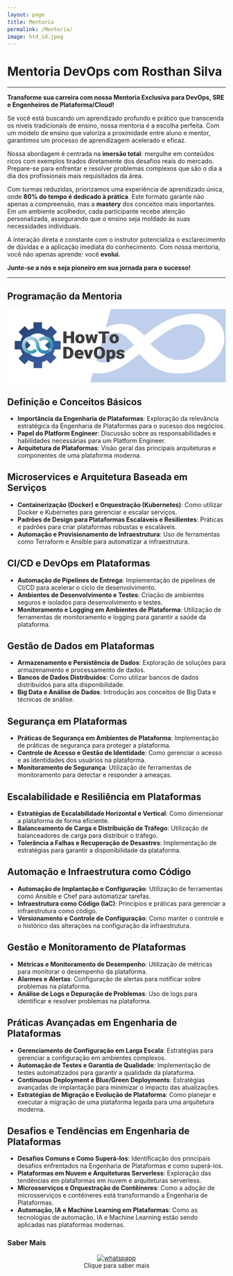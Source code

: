 ```yaml
---
layout: page
title: Mentoria
permalink: /Mentoria/
image: htd_id.jpeg
---
```



# Mentoria DevOps com Rosthan Silva

<!-- Esta Mentoria se destina a quem realmente deseja aprender independente de Nível ou Senioridade.
Unimos a proximodade dos alunos com o mestre para maximizar o ganho e absorção do conhecimento. 

O foco é ter uma imersão nos conteúdos com exemplos reais do dia a dia sempre simulando problemas e tarefas que certamente um DevOps, SRE ou Engenheiro de Plataforma ou Cloud enfrentaria em seu dia a dia.

A prática da aula com turmas reduzidas prioriza o aprendizado prático, com 80% do tempo dedicado a atividades que garantem a fixação dos conceitos. Nesse ambiente intimista, cada aluno recebe atenção individualizada, permitindo uma abordagem mais personalizada e adaptada às necessidades específicas de cada um. A interação próxima com o instrutor facilita o esclarecimento de dúvidas e a aplicação imediata dos conhecimentos adquiridos, tornando a aprendizagem mais eficaz e significativa. -->

---

**Transforme sua carreira com nossa Mentoria Exclusiva para DevOps, SRE e Engenheiros de Plataforma/Cloud!**

Se você está buscando um aprendizado profundo e prático que transcenda os níveis tradicionais de ensino, nossa mentoria é a escolha perfeita. Com um modelo de ensino que valoriza a proximidade entre aluno e mentor, garantimos um processo de aprendizagem acelerado e eficaz.

Nossa abordagem é centrada na **imersão total**: mergulhe em conteúdos ricos com exemplos tirados diretamente dos desafios reais do mercado. Prepare-se para enfrentar e resolver problemas complexos que são o dia a dia dos profissionais mais requisitados da área.

Com turmas reduzidas, priorizamos uma experiência de aprendizado única, onde **80% do tempo é dedicado à prática**. Este formato garante não apenas a compreensão, mas a **mastery** dos conceitos mais importantes. Em um ambiente acolhedor, cada participante recebe atenção personalizada, assegurando que o ensino seja moldado às suas necessidades individuais.

A interação direta e constante com o instrutor potencializa o esclarecimento de dúvidas e a aplicação imediata do conhecimento. Com nossa mentoria, você não apenas aprende: você **evolui**.

**Junte-se a nós e seja pioneiro em sua jornada para o sucesso!**

---

## Programação da Mentoria

![Mentoria how To DevOps](/images/logo2.png)

## Definição e Conceitos Básicos

- **Importância da Engenharia de Plataformas**: Exploração da relevância estratégica da Engenharia de Plataformas para o sucesso dos negócios.
- **Papel do Platform Engineer**: Discussão sobre as responsabilidades e habilidades necessárias para um Platform Engineer.
- **Arquitetura de Plataformas**: Visão geral das principais arquiteturas e componentes de uma plataforma moderna.

## Microservices e Arquitetura Baseada em Serviços

- **Containerização (Docker) e Orquestração (Kubernetes)**: Como utilizar Docker e Kubernetes para gerenciar e escalar serviços.
- **Padrões de Design para Plataformas Escaláveis e Resilientes**: Práticas e padrões para criar plataformas robustas e escaláveis.
- **Automação e Provisionamento de Infraestrutura**: Uso de ferramentas como Terraform e Ansible para automatizar a infraestrutura.

## CI/CD e DevOps em Plataformas

- **Automação de Pipelines de Entrega**: Implementação de pipelines de CI/CD para acelerar o ciclo de desenvolvimento.
- **Ambientes de Desenvolvimento e Testes**: Criação de ambientes seguros e isolados para desenvolvimento e testes.
- **Monitoramento e Logging em Ambientes de Plataforma**: Utilização de ferramentas de monitoramento e logging para garantir a saúde da plataforma.

## Gestão de Dados em Plataformas

- **Armazenamento e Persistência de Dados**: Exploração de soluções para armazenamento e processamento de dados.
- **Bancos de Dados Distribuídos**: Como utilizar bancos de dados distribuídos para alta disponibilidade.
- **Big Data e Análise de Dados**: Introdução aos conceitos de Big Data e técnicas de análise.

## Segurança em Plataformas

- **Práticas de Segurança em Ambientes de Plataforma**: Implementação de práticas de segurança para proteger a plataforma.
- **Controle de Acesso e Gestão de Identidade**: Como gerenciar o acesso e as identidades dos usuários na plataforma.
- **Monitoramento de Segurança**: Utilização de ferramentas de monitoramento para detectar e responder a ameaças.

## Escalabilidade e Resiliência em Plataformas

- **Estratégias de Escalabilidade Horizontal e Vertical**: Como dimensionar a plataforma de forma eficiente.
- **Balanceamento de Carga e Distribuição de Tráfego**: Utilização de balanceadores de carga para distribuir o tráfego.
- **Tolerância a Falhas e Recuperação de Desastres**: Implementação de estratégias para garantir a disponibilidade da plataforma.

## Automação e Infraestrutura como Código

- **Automação de Implantação e Configuração**: Utilização de ferramentas como Ansible e Chef para automatizar tarefas.
- **Infraestrutura como Código (IaC)**: Princípios e práticas para gerenciar a infraestrutura como código.
- **Versionamento e Controle de Configuração**: Como manter o controle e o histórico das alterações na configuração da infraestrutura.

## Gestão e Monitoramento de Plataformas

- **Métricas e Monitoramento de Desempenho**: Utilização de métricas para monitorar o desempenho da plataforma.
- **Alarmes e Alertas**: Configuração de alertas para notificar sobre problemas na plataforma.
- **Análise de Logs e Depuração de Problemas**: Uso de logs para identificar e resolver problemas na plataforma.

## Práticas Avançadas em Engenharia de Plataformas

- **Gerenciamento de Configuração em Larga Escala**: Estratégias para gerenciar a configuração em ambientes complexos.
- **Automação de Testes e Garantia de Qualidade**: Implementação de testes automatizados para garantir a qualidade da plataforma.
- **Continuous Deployment e Blue/Green Deployments**: Estratégias avançadas de implantação para minimizar o impacto das atualizações.
- **Estratégias de Migração e Evolução de Plataforma**: Como planejar e executar a migração de uma plataforma legada para uma arquitetura moderna.

## Desafios e Tendências em Engenharia de Plataformas

- **Desafios Comuns e Como Superá-los**: Identificação dos principais desafios enfrentados na Engenharia de Plataformas e como superá-los.
- **Plataformas em Nuvem e Arquiteturas Serverless**: Exploração das tendências em plataformas em nuvem e arquiteturas serverless.
- **Microsserviços e Orquestração de Contêineres**: Como a adoção de microsserviços e contêineres está transformando a Engenharia de Plataformas.
- **Automação, IA e Machine Learning em Plataformas**: Como as tecnologias de automação, IA e Machine Learning estão sendo aplicadas nas plataformas modernas.





### Saber Mais
<p align="center">
 <a href="https://wa.me/21966326414">
<img border="0" target="_blank" alt="whatspapp" src="https://seeklogo.com/images/W/whatsapp-logo-33F6A82887-seeklogo.com.png"   width="100" height="100">
</a> 
<br />
Clique para saber mais
</p>
